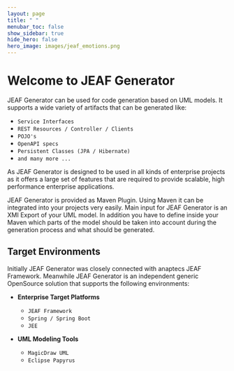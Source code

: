 ```yaml
---
layout: page
title: " "
menubar_toc: false
show_sidebar: true
hide_hero: false
hero_image: images/jeaf_emotions.png
---
```

# Welcome to JEAF Generator

JEAF Generator can be used for code generation based on UML models. It supports a wide variety of artifacts that can be generated like:
* `Service Interfaces`
* `REST Resources / Controller / Clients`
* `POJO's`
* `OpenAPI specs`
* `Persistent Classes (JPA / Hibernate)`
* `and many more ...`

As JEAF Generator is designed to be used in all kinds of enterprise projects as it offers a large set of features that are required to provide scalable, high performance enterprise applications.

JEAF Generator is provided as Maven Plugin. Using Maven it can be integrated into your projects very easily. Main input for JEAF Generator is an XMI Export of your UML model. In addition you have to define inside your Maven which parts of the model should be taken into account during the generation process and what should be generated.

## Target Environments
Initially JEAF Generator was closely connected with anaptecs JEAF Framework. Meanwhile JEAF Generator is an independent generic OpenSource solution that supports the following environments:
* **Enterprise Target Platforms**
  * `JEAF Framework`
  * `Spring / Spring Boot`
  * `JEE`
  
* **UML Modeling Tools**
  * `MagicDraw UML`
  * `Eclipse Papyrus`




